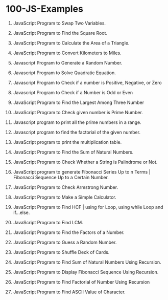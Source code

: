 # 100-JS-Examples

01. JavaScript Program to Swap Two Variables.
02. JavaScript Program to Find the Square Root.
03. JavaScript Program to Calculate the Area of a Triangle.

04. JavaScript Program to Convert Kilometers to Miles.
05. Javascript Program to Generate a Random Number.
06. Javascript Program to Solve Quadratic Equation.

07. Javascript Program to Check if a number is Positive, Negative, or Zero
08. Javascript Program to Check if a Number is Odd or Even
09. JavaScript Program to Find the Largest Among Three Number
10. JavaScript Program to Check given number is Prime Number.
11. Javascript program to print all the prime numbers in a range.
12. Javascript program to find the factorial of the given number.
13. JavaScript program to print the multiplication table.
14. JavaScript Program to Find the Sum of Natural Numbers.
15. JavaScript Program to Check Whether a String is Palindrome or Not.
16. JavaScript program to generate Fibonacci Series Up to n Terms | Fibonacci Sequence Up to a Certain Number.
17. JavaScript Program to Check Armstrong Number.
19. JavaScript Program to Make a Simple Calculator.
20. JavaScript Program to Find HCF | using for Loop, using while Loop and if...else.
21. JavaScript Program to Find LCM.
22. JavaScript Program to Find the Factors of a Number.
23. JavaScript Program to Guess a Random Number.
24. JavaScript Program to Shuffle Deck of Cards.
25. JavaScript Program to Find Sum of Natural Numbers Using Recursion.
26. JavaScript Program to Display Fibonacci Sequence Using Recursion.
27. JavaScript Program to Find Factorial of Number Using Recursion
29. JavaScript Program to Find ASCII Value of Character.
	